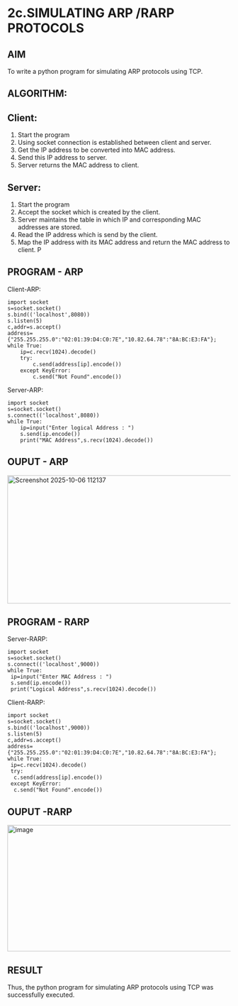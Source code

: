 # 2c.SIMULATING ARP /RARP PROTOCOLS
## AIM
To write a python program for simulating ARP protocols using TCP.
## ALGORITHM:
## Client:
1. Start the program
2. Using socket connection is established between client and server.
3. Get the IP address to be converted into MAC address.
4. Send this IP address to server.
5. Server returns the MAC address to client.
## Server:
1. Start the program
2. Accept the socket which is created by the client.
3. Server maintains the table in which IP and corresponding MAC addresses are
stored.
4. Read the IP address which is send by the client.
5. Map the IP address with its MAC address and return the MAC address to client.
P
## PROGRAM - ARP
Client-ARP:
```
import socket
s=socket.socket()
s.bind(('localhost',8080))
s.listen(5)
c,addr=s.accept()
address={"255.255.255.0":"02:01:39:D4:C0:7E","10.82.64.78":"8A:BC:E3:FA"};
while True:
    ip=c.recv(1024).decode()
    try:
        c.send(address[ip].encode())
    except KeyError:
        c.send("Not Found".encode())
```

Server-ARP:
```
import socket
s=socket.socket()
s.connect(('localhost',8080))
while True:
    ip=input("Enter logical Address : ")
    s.send(ip.encode())
    print("MAC Address",s.recv(1024).decode())
```

## OUPUT - ARP

<img width="675" height="289" alt="Screenshot 2025-10-06 112137" src="https://github.com/user-attachments/assets/bb23d119-37c0-46dd-bfe9-7fa2cfb7feb3" />

## PROGRAM - RARP
Server-RARP:
```
import socket
s=socket.socket()
s.connect(('localhost',9000))
while True:
 ip=input("Enter MAC Address : ")
 s.send(ip.encode())
 print("Logical Address",s.recv(1024).decode())
```
Client-RARP:
```
import socket
s=socket.socket()
s.bind(('localhost',9000))
s.listen(5)
c,addr=s.accept()
address={"255.255.255.0":"02:01:39:D4:C0:7E","10.82.64.78":"8A:BC:E3:FA"};
while True:
 ip=c.recv(1024).decode()
 try:
  c.send(address[ip].encode())
 except KeyError:
  c.send("Not Found".encode())
```

## OUPUT -RARP

<img width="694" height="285" alt="image" src="https://github.com/user-attachments/assets/91236350-1dc0-4a68-8b6f-0c410c6a8dca" />

## RESULT
Thus, the python program for simulating ARP protocols using TCP was successfully 
executed.

